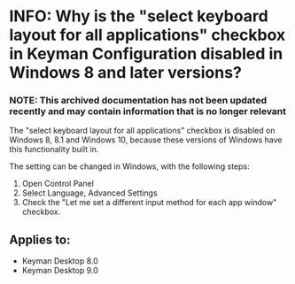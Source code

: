 # INFO: Why is the "select keyboard layout for all applications" checkbox in Keyman Configuration disabled in Windows 8 and later versions?

### **NOTE**: This archived documentation has not been updated recently and may contain information that is no longer relevant

The "select keyboard layout for all applications" checkbox is disabled on Windows 8, 8.1 and Windows 10, because these versions of Windows have this functionality built in.

The setting can be changed in Windows, with the following steps:
1. Open Control Panel
2. Select Language, Advanced Settings
3. Check the "Let me set a different input method for each app window" checkbox.

## Applies to:
* Keyman Desktop 8.0
* Keyman Desktop 9.0